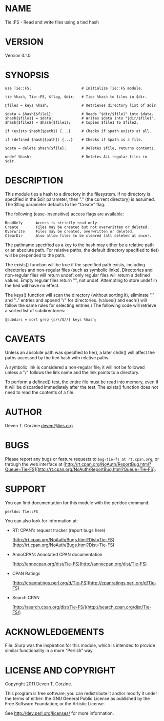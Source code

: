 # NAME

Tie::FS - Read and write files using a tied hash

# VERSION

Version 0.1.0

# SYNOPSIS

    use Tie::FS;                       # Initialize Tie::FS module.

    tie %hash, Tie::FS, $flag, $dir;   # Ties %hash to files in $dir.

    @files = keys %hash;               # Retrieves directory list of $dir.

    $data = $hash{$file1};             # Reads "$dir/$file1" into $data.
    $hash{$file1} = $data;             # Writes $data into "$dir/$file1".
    $hash{$file2} = $hash{$file1};     # Copies $file1 to $file2.

    if (exists $hash{$path}) {...}     # Checks if $path exists at all.

    if (defined $hash{$path}) {...}    # Checks if $path is a file.

    $data = delete $hash{$file};       # Deletes $file, returns contents.

    undef %hash;                       # Deletes ALL regular files in $dir.

# DESCRIPTION

This module ties a hash to a directory in the filesystem.  If no directory
is specified in the $dir parameter, then "." (the current directory) is
assumed.  The $flag parameter defaults to the "Create" flag.

The following (case-insensitive) access flags are available:

    ReadOnly      Access is strictly read-only.
    Create        Files may be created but not overwritten or deleted.
    Overwrite     Files may be created, overwritten or deleted.
    ClearDir      Also allow files to be cleared (all deleted at once).

The pathname specified as a key to the hash may either be a relative path
or an absolute path.  For relative paths, the default directory specified
to tie() will be prepended to the path.

The exists() function will be true if the specified path exists, including
directories and non-regular files (such as symbolic links).  Directories and
non-regular files will return undef; only regular files will return a defined
values.  Empty regular files return "", not undef.  Attempting to store undef
in the tied will have no effect.

The keys() function will scan the directory (without sorting it), eliminate
"." and ".." entries and append "/" for directories.  (values() and each()
will follow the same rules for selecting entries.)  The following code will
retrieve a sorted list of subdirectories:

    @subdirs = sort grep {s/\/$//} keys %hash;

# CAVEATS

Unless an absolute path was specified to tie(), a later chdir() will affect
the paths accessed by the tied hash with relative paths.

A symbolic link is considered a non-regular file; it will not be followed
unless a "/" follows the link name and the link points to a directory.

To perform a defined() test, the entire file must be read into memory, even
if it will be discarded immediately after the test.  The exists() function
does not need to read the contents of a file.

# AUTHOR

Deven T. Corzine <deven@ties.org>

# BUGS

Please report any bugs or feature requests to `bug-tie-fs at rt.cpan.org`, or through
the web interface at [http://rt.cpan.org/NoAuth/ReportBug.html?Queue=Tie-FS](http://rt.cpan.org/NoAuth/ReportBug.html?Queue=Tie-FS).

# SUPPORT

You can find documentation for this module with the perldoc command.

    perldoc Tie::FS

You can also look for information at:

- RT: CPAN's request tracker (report bugs here)

    [http://rt.cpan.org/NoAuth/Bugs.html?Dist=Tie-FS](http://rt.cpan.org/NoAuth/Bugs.html?Dist=Tie-FS)

- AnnoCPAN: Annotated CPAN documentation

    [http://annocpan.org/dist/Tie-FS](http://annocpan.org/dist/Tie-FS)

- CPAN Ratings

    [http://cpanratings.perl.org/d/Tie-FS](http://cpanratings.perl.org/d/Tie-FS)

- Search CPAN

    [http://search.cpan.org/dist/Tie-FS/](http://search.cpan.org/dist/Tie-FS/)

# ACKNOWLEDGEMENTS

File::Slurp was the inspiration for this module, which is intended to
provide similar functionality in a more "Perlish" way.

# LICENSE AND COPYRIGHT

Copyright 2011 Deven T. Corzine.

This program is free software; you can redistribute it and/or modify it
under the terms of either: the GNU General Public License as published
by the Free Software Foundation; or the Artistic License.

See http://dev.perl.org/licenses/ for more information.

